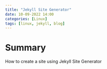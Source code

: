 ```yaml
---
title: "Jekyll Site Generator"
date: 10-09-2022 14:00
categories: [Linux]
tags: [linux, jekyll, blog]
---
```


# Summary 
How to create a site using Jekyll Site Generator

